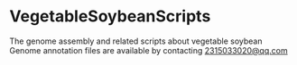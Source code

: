 # VegetableSoybeanScripts
The genome assembly and related scripts about vegetable soybean
<br>
Genome annotation files are available by contacting 2315033020@qq.com